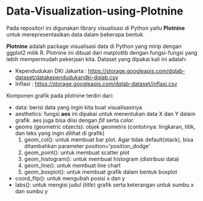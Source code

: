 # Data-Visualization-using-Plotnine
Pada repositori ini digunakan library visualisasi di Python yaitu **Plotnine** untuk merepresentasikan data dalam beberapa bentuk.

  **Plotnine** adalah package visualisasi data di Python yang mirip dengan ggplot2 milik R. Plotnine ini dibuat dari matplotlib dengan fungsi-fungsi yang lebih mempermudah pekerjaan kita. Dataset yang dipakai kali ini adalah:
  * Kependudukan DKI Jakarta : https://storage.googleapis.com/dqlab-dataset/datakependudukandki-dqlab.csv
  * Inflasi : https://storage.googleapis.com/dqlab-dataset/inflasi.csv
 
 Komponen grafik pada plotnine terdiri dari:
 * data: berisi data yang ingin kita buat visualisasinya
 * aesthetics: fungsi **aes** ini dipakai untuk menentukan data X dan Y dalam grafik. aes juga bisa diisi dengan *fill* serta *color*.
 * geoms (geometric objects): objek geometris (contohnya: lingkaran, titik, dan teks yang ingin dilihat di grafik)
   1. geom_col(): untuk membuat bar plot. Agar tidak default(stack), bisa ditambahkan parameter position='position_dodge'
   2. geom_point(): untuk membuat scatter plot
   3. geom_histogram(): untuk membuat histogram (distribusi data)
   4. geom_line(): untuk membuat line chart
   5. geom_boxplot(): untuk membuat grafik dalam bentuk boxplot
* coord_flip(): untuk mengubah posisi x dan y
* labs(): untuk mengisi judul (*title*) grafik serta keterangan untuk sumbu x dan sumbu y



